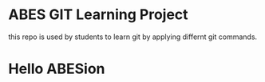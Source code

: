 # ABES GIT Learning Project
this repo is used by students to learn git by applying differnt git commands.
# Hello ABESion